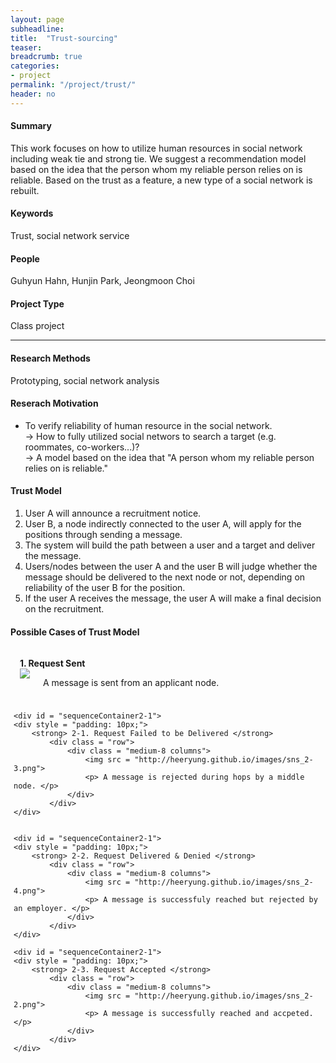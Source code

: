 ```yaml
---
layout: page
subheadline:  
title:  "Trust-sourcing"
teaser: 
breadcrumb: true
categories:
- project
permalink: "/project/trust/"
header: no
---
```


<h4> Summary </h4>
This work focuses on how to utilize human resources in social network including weak tie and strong tie. We suggest a recommendation model based on the idea that the person whom my reliable person relies on is reliable. Based on the trust as a feature, a new type of a social network is rebuilt.


<h4> Keywords </h4>
Trust, social network service

<h4> People </h4>
Guhyun Hahn, Hunjin Park, Jeongmoon Choi

<h4> Project Type </h4>
Class project

<hr>

<h4> Research Methods </h4>
Prototyping, social network analysis

<h4> Reserach Motivation </h4>
<ul>
    <li> To verify reliability of human resource in the social network. <br>
        → How to fully utilized social networs to search a target (e.g. roommates, co-workers...)? <br>
        → A model based on the idea that "A person whom my reliable person relies on is reliable." </li>
</ul>

<h4> Trust Model </h4>
<ol> 
    <li> User A will announce a recruitment notice. </li>
    <li> User B, a node indirectly connected to the user A, will apply for the positions through sending a message. </li>
    <li> The system will build the path between a user and a target and deliver the message. </li>
    <li> Users/nodes between the user A and the user B will judge whether the message should be delivered to the next node or not, depending on reliability of the user B for the position. </li>
    <li> If the user A receives the message, the user A will make a final decision on the recruitment. </li>
</ol>

<h4> Possible Cases of Trust Model </h4>
<div id = "sequenceContainer2">
<div style = "padding: 5px;">
    <div id = "sequenceContainer2-1">
    <div style = "padding: 10px;">
        <strong> 1. Request Sent </strong>
            <div class = "row">
                <div class = "medium-8 columns">
                    <img src = "http://heeryung.github.io/images/sns_2-1.png">
                    <p> A message is sent from an applicant node. </p>
                </div>
            </div>
    </div>

    <div id = "sequenceContainer2-1">
    <div style = "padding: 10px;">
        <strong> 2-1. Request Failed to be Delivered </strong>
            <div class = "row">
                <div class = "medium-8 columns">
                    <img src = "http://heeryung.github.io/images/sns_2-3.png">
                    <p> A message is rejected during hops by a middle node. </p>
                </div>
            </div>
    </div>


    <div id = "sequenceContainer2-1">
    <div style = "padding: 10px;">
        <strong> 2-2. Request Delivered & Denied </strong>
            <div class = "row">
                <div class = "medium-8 columns">
                    <img src = "http://heeryung.github.io/images/sns_2-4.png">
                    <p> A message is successfuly reached but rejected by an employer. </p>
                </div>
            </div> 
    </div>

    <div id = "sequenceContainer2-1">
    <div style = "padding: 10px;">
        <strong> 2-3. Request Accepted </strong>
            <div class = "row">
                <div class = "medium-8 columns">
                    <img src = "http://heeryung.github.io/images/sns_2-2.png">
                    <p> A message is successfully reached and accpeted. </p>
                </div> 
            </div>
    </div>
